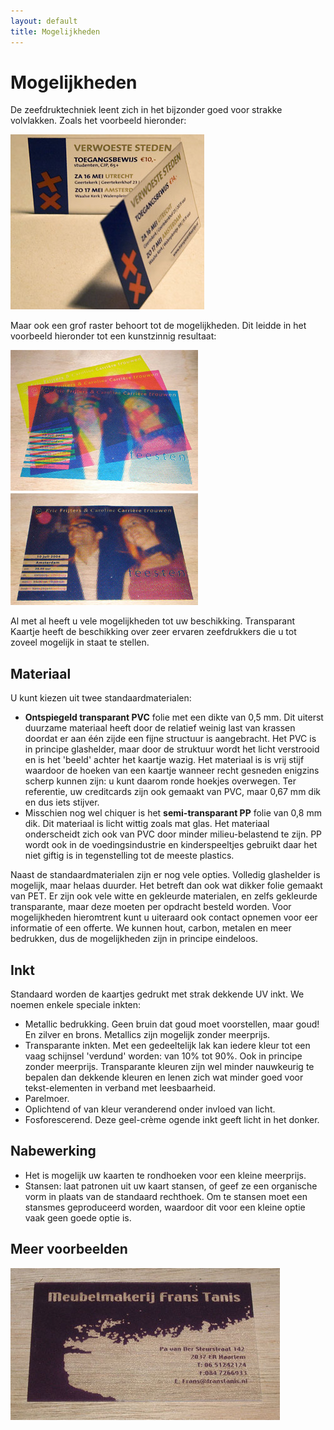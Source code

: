 ```yaml
---
layout: default
title: Mogelijkheden
---
```


# Mogelijkheden

De zeefdruktechniek leent zich in het bijzonder goed voor strakke volvlakken. Zoals het voorbeeld hieronder:

<img src="/images/verwoeste-steden.jpg"
    alt="2 toegangsbewijskaarten van het VU-Kamerkoor"
    title="Verwoeste steden">

Maar ook een grof raster behoort tot de mogelijkheden. Dit leidde in het voorbeeld hieronder tot een kunstzinnig resultaat:

<img src="/images/trouwkaart.jpg"
    alt="Trouwkaart - 3 kleuren grof raster en transparantie geeft samen een mooie plaat."
    title="Trouwkaart">

Al met al heeft u vele mogelijkheden tot uw beschikking. Transparant Kaartje heeft de beschikking over zeer ervaren zeefdrukkers die u tot zoveel mogelijk in staat te stellen.

## Materiaal

U kunt kiezen uit twee standaardmaterialen:

- **Ontspiegeld transparant PVC** folie met een dikte van 0,5 mm. Dit uiterst duurzame materiaal heeft door de relatief weinig last van krassen doordat er aan één zijde een fijne structuur is aangebracht. Het PVC is in principe glashelder, maar door de struktuur wordt het licht verstrooid en is het 'beeld' achter het kaartje wazig. Het materiaal is is vrij stijf waardoor de hoeken van een kaartje wanneer recht gesneden enigzins scherp kunnen zijn: u kunt daarom ronde hoekjes overwegen. Ter referentie, uw creditcards zijn ook gemaakt van PVC, maar 0,67 mm dik en dus iets stijver.
- Misschien nog wel chiquer is het **semi-transparant PP** folie van 0,8 mm dik. Dit materiaal is licht wittig zoals mat glas. Het materiaal onderscheidt zich ook van PVC door minder milieu-belastend te zijn. PP wordt ook in de voedingsindustrie en kinderspeeltjes gebruikt daar het niet giftig is in tegenstelling tot de meeste plastics.

Naast de standaardmaterialen zijn er nog vele opties. Volledig glashelder is mogelijk, maar helaas duurder. Het betreft dan ook wat dikker folie gemaakt van PET. Er zijn ook vele witte en gekleurde materialen, en zelfs gekleurde transparante, maar deze moeten per opdracht besteld worden. Voor mogelijkheden hieromtrent kunt u uiteraard ook contact opnemen voor eer informatie of een offerte. We kunnen hout, carbon, metalen en meer bedrukken, dus de mogelijkheden zijn in principe eindeloos.

## Inkt

Standaard worden de kaartjes gedrukt met strak dekkende UV inkt. We noemen enkele speciale inkten:

- Metallic bedrukking. Geen bruin dat goud moet voorstellen, maar goud! En zilver en brons. Metallics zijn mogelijk zonder meerprijs.
- Transparante inkten. Met een gedeeltelijk lak kan iedere kleur tot een vaag schijnsel 'verdund' worden: van 10% tot 90%. Ook in principe zonder meerprijs. Transparante kleuren zijn wel minder nauwkeurig te bepalen dan dekkende kleuren en lenen zich wat minder goed voor tekst-elementen in verband met leesbaarheid.
- Parelmoer.
- Oplichtend of van kleur veranderend onder invloed van licht.
- Fosforescerend. Deze geel-crème ogende inkt geeft licht in het donker.
 
## Nabewerking

- Het is mogelijk uw kaarten te rondhoeken voor een kleine meerprijs.
- Stansen: laat patronen uit uw kaart stansen, of geef ze een organische vorm in plaats van de standaard rechthoek. Om te stansen moet een stansmes geproduceerd worden, waardoor dit voor een kleine optie vaak geen goede optie is. 

## Meer voorbeelden

<img src="/images/frans-tanis.jpg" 
    alt="Visitekaartje meubelmakerij Frans Tanis"
    title="Visitekaart Frans Tanis">
